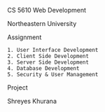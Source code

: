 CS 5610 Web Development

Northeastern University

Assignment

    1. User Interface Development
    2. Client Side Development
    3. Server Side Development
    4. Database Development
    5. Security & User Management

Project

Shreyes Khurana